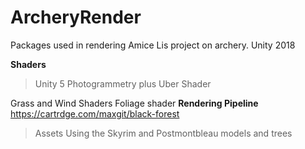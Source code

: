 # ArcheryRender
Packages used in rendering Amice Lis project on archery. Unity 2018 

 **Shaders**
 >Unity 5 Photogrammetry plus Uber Shader
 
 Grass and Wind Shaders
 Foliage shader
 **Rendering Pipeline**
 https://cartrdge.com/maxgit/black-forest
 
> Assets 
Using the Skyrim and Postmontbleau models and trees 

